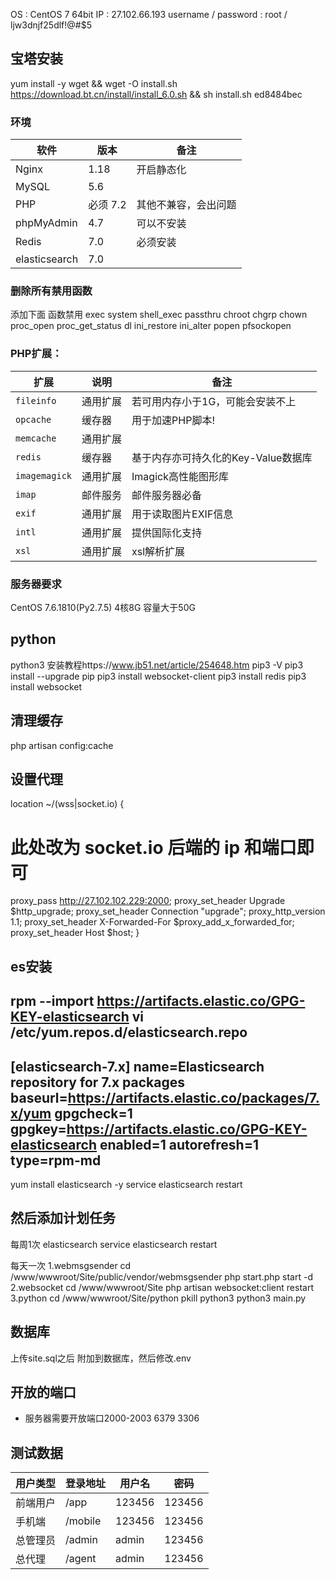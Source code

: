 OS : CentOS 7 64bit
IP : 27.102.66.193
username / password : root / ljw3dnjf25dlf!@#$5

## 宝塔安装
yum install -y wget && wget -O install.sh https://download.bt.cn/install/install_6.0.sh && sh install.sh ed8484bec
### 环境

|软件|版本|备注|
|----|----|----|
|Nginx| 1.18|开启静态化|
|MySQL| 5.6||
|PHP| 必须 7.2 |其他不兼容，会出问题|
|phpMyAdmin| 4.7|可以不安装|
|Redis| 7.0 |必须安装|
|elasticsearch|7.0|

### 删除所有禁用函数

添加下面 函数禁用
exec
system
shell_exec
passthru
chroot
chgrp
chown
proc_open
proc_get_status
dl
ini_restore
ini_alter
popen
pfsockopen

### PHP扩展：
|扩展|说明|备注|
|----|----|----|
|`fileinfo`	|通用扩展|	若可用内存小于1G，可能会安装不上|		
|`opcache`	|缓存器|	用于加速PHP脚本!|
|`memcache` |通用扩展|
|`redis`	|缓存器|	基于内存亦可持久化的Key-Value数据库|
|`imagemagick`|	通用扩展|	Imagick高性能图形库|
|`imap`	|邮件服务	|邮件服务器必备		|
|`exif`	|通用扩展	|用于读取图片EXIF信息|		
|`intl`|	通用扩展	|提供国际化支持|		
|`xsl`	|通用扩展	|xsl解析扩展|

### 服务器要求
CentOS 7.6.1810(Py2.7.5)
4核8G 容量大于50G

## python
python3
安装教程https://www.jb51.net/article/254648.htm
pip3 -V
pip3 install --upgrade pip
pip3 install websocket-client 
pip3 install redis
pip3 install websocket

## 清理缓存
php artisan config:cache

## 设置代理
location ~/(wss|socket.io) {
  # 此处改为 socket.io 后端的 ip 和端⼝即可 
  proxy_pass http://27.102.102.229:2000; 
  proxy_set_header Upgrade $http_upgrade;
  proxy_set_header Connection "upgrade";
  proxy_http_version 1.1;
  proxy_set_header X-Forwarded-For $proxy_add_x_forwarded_for;
  proxy_set_header Host $host;
}

## es安装
rpm --import https://artifacts.elastic.co/GPG-KEY-elasticsearch
vi /etc/yum.repos.d/elasticsearch.repo
---------------------------------------------
[elasticsearch-7.x]
name=Elasticsearch repository for 7.x packages
baseurl=https://artifacts.elastic.co/packages/7.x/yum
gpgcheck=1
gpgkey=https://artifacts.elastic.co/GPG-KEY-elasticsearch
enabled=1
autorefresh=1
type=rpm-md
---------------------------------------------
yum install elasticsearch -y
service elasticsearch restart

## 然后添加计划任务

每周1次
elasticsearch
service elasticsearch restart

每天一次
1.webmsgsender
cd /www/wwwroot/Site/public/vendor/webmsgsender
php start.php start -d
2.websocket
cd /www/wwwroot/Site
php artisan websocket:client restart
3.python
cd /www/wwwroot/Site/python
pkill python3
python3 main.py

## 数据库 
上传site.sql之后 附加到数据库，然后修改.env

## 开放的端口
* 服务器需要开放端口2000-2003  6379  3306

## 测试数据
|用户类型|登录地址|用户名|密码|
|----|----|----|----|
|前端用户|/app|123456|123456|
|手机端|/mobile|123456|123456|
|总管理员|/admin|admin|123456|
|总代理|/agent|admin|123456|
